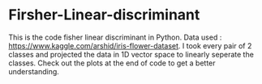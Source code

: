 # Firsher-Linear-discriminant
This is the code fisher linear discriminant in Python. Data used : https://www.kaggle.com/arshid/iris-flower-dataset. I took
every pair of 2 classes and projected the data in 1D vector space to linearly seperate the classes. Check out the plots at the 
end of code to get a better understanding.
